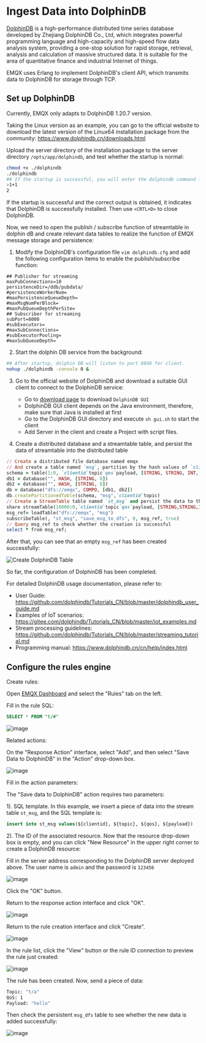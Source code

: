 # Ingest Data into DolphinDB

[DolphinDB](https://www.dolphindb.cn) is a high-performance distributed time series database developed by Zhejiang  DolphinDB Co., Ltd, which integrates powerful programming language and high-capacity and high-speed flow data analysis system, providing a one-stop solution for rapid storage, retrieval, analysis and calculation of massive structured data. It is suitable for the area of quantitative finance and industrial Internet of things.

EMQX uses Erlang to implement DolphinDB's client API, which transmits data to DolphinDB for storage through TCP.

## Set up DolphinDB

Currently, EMQX only adapts to DolphinDB 1.20.7 version.

Taking the Linux version as an example, you can go to the official website to download the latest version of the Linux64 installation package from the community: https://www.dolphindb.cn/downloads.html

Upload the server directory of the installation package to the server directory `/opts/app/dolphindb`, and test whether the startup is normal:

```bash
chmod +x ./dolphindb
./dolphindb
## If the startup is successful, you will enter the dolphindb command line and execute 1+1
>1+1
2
```

If the startup is successful and the correct output is obtained, it indicates that DolphinDB is successfully installed. Then use `<CRTL+D>` to close DolphinDB.

Now, we need to open the publish / subscribe function of streamtable in dolphin dB and create relevant data tables to realize the function of EMQX message storage and persistence:

1. Modify the DolphinDB's configuration file `vim dolphindb.cfg` and add the following configuration items to enable the publish/subscribe function:
``` properties
## Publisher for streaming
maxPubConnections=10
persistenceDir=/ddb/pubdata/
#persistenceWorkerNum=
#maxPersistenceQueueDepth=
#maxMsgNumPerBlock=
#maxPubQueueDepthPerSite=
## Subscriber for streaming
subPort=8000
#subExecutors=
#maxSubConnections=
#subExecutorPooling=
#maxSubQueueDepth=
```

2. Start the dolphin DB service from the background:
```bash
## After startup, dolphin DB will listen to port 8848 for client.
nohup ./dolphindb -console 0 &
```

3. Go to the official website of DolphinDB and download a suitable GUI client to connect to the DolphinDB service:
    - Go to [download page](http://www.dolphindb.cn/alone/alone.php?id=10) to download `DolphinDB GUI`
    - DolphinDB GUI client depends on the Java environment, therefore, make sure that Java is installed at first
    - Go to the DolphinDB GUI directory and execute `sh gui.sh` to start the client
    - Add Server in the client and create a Project with script files.

4. Create a distributed database and a streamtable table, and persist the data of streamtable into the distributed table
```ruby
// Create a distributed file database named emqx
// And create a table named `msg`, partition by the hash values of `clientid` and `topic`:
schema = table(1:0, `clientid`topic`qos`payload, [STRING, STRING, INT, STRING])
db1 = database("", HASH, [STRING, 8])
db2 = database("", HASH, [STRING, 8])
db = database("dfs://emqx", COMPO, [db1, db2])
db.createPartitionedTable(schema, "msg",`clientid`topic)
// Create a StreamTable table named `st_msg` and persist the data to the `msg` table.
share streamTable(10000:0,`clientid`topic`qos`payload, [STRING,STRING,INT,STRING]) as st_msg
msg_ref= loadTable("dfs://emqx", "msg")
subscribeTable(, "st_msg", "save_msg_to_dfs", 0, msg_ref, true)
// Query msg_ref to check whether the creation is successful
select * from msg_ref;
```
After that, you can see that an empty `msg_ref` has been created successfully:

![Create DolphinDB Table](./assets/rule-engine/dolphin_create_tab.jpg)

So far, the configuration of DolphinDB has been completed.

For detailed DolphinDB usage documentation, please refer to:
- User Guide: https://github.com/dolphindb/Tutorials_CN/blob/master/dolphindb_user_guide.md
- Examples of IoT scenarios: https://gitee.com/dolphindb/Tutorials_CN/blob/master/iot_examples.md
- Stream processing guidelines: https://github.com/dolphindb/Tutorials_CN/blob/master/streaming_tutorial.md
- Programming manual: https://www.dolphindb.cn/cn/help/index.html

## Configure the rules engine

Create rules:

Open [EMQX Dashboard](http://127.0.0.1:18083/#/rules) and select the "Rules" tab on the left.

Fill in the rule SQL:

```sql
SELECT * FROM "t/#"
```

![image](./assets/rule-engine/rule_sql.png)

Related actions:

On the "Response Action" interface, select "Add", and then select "Save Data to DolphinDB" in the "Action" drop-down box.

![image](./assets/rule-engine/dolphin_action_1.jpg)

Fill in the action parameters:

The "Save data to DolphinDB" action requires two parameters:

1). SQL template. In this example, we insert a piece of data into the stream table `st_msg`, and the SQL template is:

```sql
insert into st_msg values(${clientid}, ${topic}, ${qos}, ${payload})
```

2). The ID of the associated resource. Now that the resource drop-down box is empty, and you can click "New Resource" in the upper right corner to create a DolphinDB resource:

Fill in the server address corresponding to the DolphinDB server deployed above. The user name is `admin` and the password is `123456`

![image](./assets/rule-engine/dolphin_res_1.jpg)

Click the "OK" button.

Return to the response action interface and click "OK".

![image](./assets/rule-engine/dolphin_action_2.jpg)

Return to the rule creation interface and click "Create".

![image](./assets/rule-engine/dolphin_action_3.jpg)

In the rule list, click the "View" button or the rule ID connection to preview the rule just created:

![image](./assets/rule-engine/dolphin_overview.jpg)

The rule has been created. Now, send a piece of data:

```bash
Topic: "t/a"
QoS: 1
Payload: "hello"
```

Then check the persistent `msg_dfs` table to see whether the new data is added successfully:

![image](./assets/rule-engine/dolphin_result.jpg)
